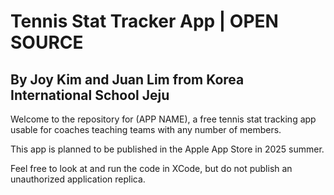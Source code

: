 # Tennis Stat Tracker App | OPEN SOURCE
## By Joy Kim and Juan Lim from Korea International School Jeju

Welcome to the repository for (APP NAME), a free tennis stat tracking app usable for coaches teaching teams with any number of members.

This app is planned to be published in the Apple App Store in 2025 summer.

Feel free to look at and run the code in XCode, but do not publish an unauthorized application replica.
